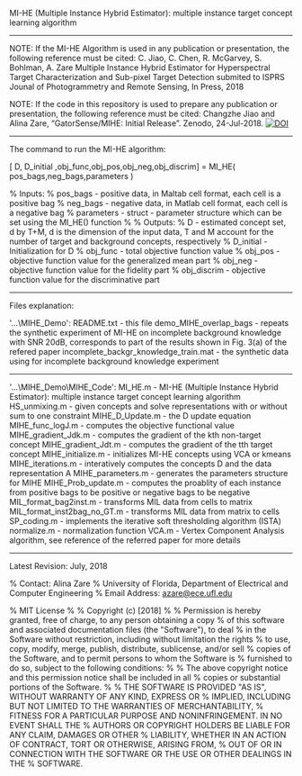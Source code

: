 


MI-HE (Multiple Instance Hybrid Estimator): multiple instance target concept learning algorithm

****************************************************************

NOTE: If the MI-HE Algorithm is used in any publication or presentation, the following reference must be cited:
C. Jiao, C. Chen, R. McGarvey, S. Bohlman, A. Zare 
Multiple Instance Hybrid Estimator for Hyperspectral Target Characterization and Sub-pixel Target Detection
submited to ISPRS Jounal of Photogrammetry and Remote Sensing, In Press, 2018

NOTE: If the code in this repository is used to prepare any publication or presentation, the following reference must be cited:
Changzhe Jiao and Alina Zare, “GatorSense/MIHE: Initial Release”. Zenodo, 24-Jul-2018.
[![DOI](https://zenodo.org/badge/DOI/10.5281/zenodo.1320109.svg)](https://doi.org/10.5281/zenodo.1320109)


****************************************************************

The command to run the MI-HE algorithm: 

[ D, D_initial ,obj_func,obj_pos,obj_neg,obj_discrim] = MI_HE( pos_bags,neg_bags,parameters )

% Inputs:
%   pos_bags - positive data, in Maltab cell format, each cell is a positive bag
%   neg_bags - negative data, in Matlab cell format, each cell is a negative bag
%   parameters - struct - parameter structure which can be set using the MI_HE() function
%
% Outputs:
%   D - estimated concept set, d by T+M, d is the dimension of the input data, T and M account for the number of target and background concepts, respectively
%   D_initial - Initialization for D
%   obj_func  - total objective function value
%   obj_pos  - objective function value for the generalized mean part
%   obj_neg - objective function value for the fidelity part
%   obj_discrim - objective function value for the discriminative part


**********

Files explanation:

'...\MIHE_Demo':
README.txt                                            -  this file
demo_MIHE_overlap_bags                                -  repeats the synthetic experiment of MI-HE on incomplete background knowledge with SNR 20dB, corresponds to part of the results shown in Fig. 3(a) of the refered paper
incomplete_backgr_knowledge_train.mat                 -  the synthetic data using for incomplete background knowledge experiment

************

'...\MIHE_Demo\MIHE_Code':
MI_HE.m                                                             -  MI-HE (Multiple Instance Hybrid Estimator): multiple instance target concept learning algorithm
HS_unmixing.m                                                       -  given concepts and solve representations with or without sum to one constraint
MIHE_D_Update.m                                                     -  the D update equation
MIHE_func_logJ.m                                                    -  computes the objective functional value
MIHE_gradient_Jdk.m                                                 -  computes the gradient of the kth non-target concept
MIHE_gradient_Jdt.m                                                 -  computes the gradient of the tth target concept
MIHE_initialize.m                                                   -  initializes MI-HE concepts using VCA or kmeans
MIHE_iterations.m                                                   -  interatively computes the concepts D and the data representation A
MIHE_parameters.m                                                   -  generates the parameters structure for MIHE
MIHE_Prob_update.m                                                  -  computes the proablity of each instance from positive bags to be positive or negative bags to be negative 
MIL_format_bag2inst.m                                               -  transforms MIL data from cells to matrix
MIL_format_inst2bag_no_GT.m                                         -  transforms MIL data from  matrix to cells
SP_coding.m                                                         -  implements the iterative soft thresholding algorithm (ISTA)
normalize.m                                                         -  normalization function
VCA.m                                                               -  Vertex Component Analysis algorithm, see reference of the referred paper for more details

******************************************************

Latest Revision: July, 2018

% Contact: Alina Zare
% University of Florida, Department of Electrical and Computer Engineering
% Email Address: azare@ece.ufl.edu

% MIT License
% 
% Copyright (c) [2018]
% 
% Permission is hereby granted, free of charge, to any person obtaining a copy
% of this software and associated documentation files (the "Software"), to deal
% in the Software without restriction, including without limitation the rights
% to use, copy, modify, merge, publish, distribute, sublicense, and/or sell
% copies of the Software, and to permit persons to whom the Software is
% furnished to do so, subject to the following conditions:
% 
% The above copyright notice and this permission notice shall be included in all
% copies or substantial portions of the Software.
% 
% THE SOFTWARE IS PROVIDED "AS IS", WITHOUT WARRANTY OF ANY KIND, EXPRESS OR
% IMPLIED, INCLUDING BUT NOT LIMITED TO THE WARRANTIES OF MERCHANTABILITY,
% FITNESS FOR A PARTICULAR PURPOSE AND NONINFRINGEMENT. IN NO EVENT SHALL THE
% AUTHORS OR COPYRIGHT HOLDERS BE LIABLE FOR ANY CLAIM, DAMAGES OR OTHER
% LIABILITY, WHETHER IN AN ACTION OF CONTRACT, TORT OR OTHERWISE, ARISING FROM,
% OUT OF OR IN CONNECTION WITH THE SOFTWARE OR THE USE OR OTHER DEALINGS IN THE
% SOFTWARE.








